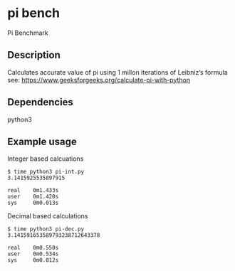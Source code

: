 
# pi bench
Pi Benchmark

## Description
Calculates accurate value of pi using 1 millon iterations of Leibniz’s formula
see: https://www.geeksforgeeks.org/calculate-pi-with-python


## Dependencies
python3


## Example usage
Integer based calcuations
```
$ time python3 pi-int.py
3.1415925535897915

real    0m1.433s
user    0m1.420s
sys     0m0.013s

```

Decimal based calculations
```
$ time python3 pi-dec.py
3.141591653589793238712643378

real    0m0.550s
user    0m0.534s
sys     0m0.012s
```
